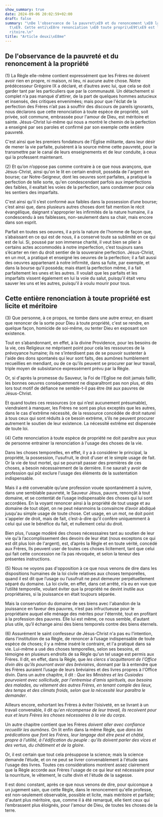 ```yaml
---
show_summary: true
date: 2024-09-06 20:02:59+02:00
draft: false
summary: "\nDe l'observance de la pauvret\xE9 et du renoncement \xE0 la propri\xE9\
  t\xE9. Cette enti\xE8re renonciation \xE0 toute propri\xE9t\xE9 est licite et m\xE9\
  ritoire.\n"
title: "Article deuxi\xE8me"
---
```


 
  
## De l'observance de la pauvreté et du renoncement à la propriété

(1) La Règle elle-même contient expressément que les Frères ne doivent avoir rien en propre, ni maison, ni lieu, ni aucune autre chose. Notre prédécesseur Grégoire IX a déclaré, et d’autres avec lui, que cela se doit garder tant par les particuliers que par la communauté. Un détachement si complet n’a pas manqué d'attirer, de la part de quelques hommes astucieux et insensés, des critiques envenimées; mais pour que l'éclat de la perfection des Frères n’ait pas à souffrir des discours de pareils ignorants, nous déclarons que cette renonciation à toute espèce de propriété, soit privée, soit commune, embrassée pour l'amour de Dieu, est méritoire et sainte. Jésus-Christ lui-même qui nous a montré le chemin de la perfection a enseigné par ses paroles et confirmé par son exemple cette entière pauvreté.

C'est ainsi que les premiers fondateurs de l'Église militante, dans leur désir de mener la vie parfaite, puisèrent à la source même cette pauvreté, pour la transmettre par le canal de leurs enseignements et de leur conduite, à ceux qui la professent maintenant.

(2) Et qu’on n’oppose pas comme contraire à ce que nous avançons, que Jésus-Christ, ainsi qu'on le lit en certain endroit, posséda de l'argent en bourse; car Notre-Seigneur, dont les oeuvres sont parfaites, a pratiqué la perfection de telle sorte, qu'en condescendant parfois aux imperfections des faibles, il exaltait les voies de la perfection, sans condamner pour cela les sentiers des imparfaits. 

C'est ainsi qu'il s’est conformé aux faibles dans la possession d’une bourse; c’est ainsi que, dans plusieurs autres choses dont fait mention le récit évangélique, daignant s'approprier les infirmités de la nature humaine, il a condescendu à ses faiblesses, non-seulement dans sa chair, mais encore dans son esprit. 

Parfait en toutes ses oeuvres, il a pris la nature de l’homme de façon que, s’abaissant en ce qui est de nous, il a conservé toute sa sublimité en ce qui est de lui. Si, poussé par son immense charité, il veut bien se plier à certains actes accommodés à notre imperfection, c’est toujours sans s’écarter en rien du droit sentier de la souveraine perfection. Jésus-Christ, en un mot, a pratiqué et enseigné les oeuvres de la perfection; il a fait aussi des oeuvres appartenant à notre infirmité, dans sa fuite, par exemple, et dans la bourse qu'il posséda; mais étant la perfection même, il a fait parfaitement les unes et les autres. Il voulait que les parfaits et les imparfaits vissent également en lui la voie du salut, puisqu'il était venu sauver les uns et les autres, puisqu'il à voulu mourir pour tous.

## Cette entière renonciation à toute propriété est licite et méritoire

(3) Que personne, à ce propos, ne tombe dans une autre erreur, en disant que renoncer de la sorte pour Dieu à toute propriété, c'est se rendre, en quelque façon, homicide de soi-même, ou tenter Dieu en exposant son existence. 

Tout en s’abandonnant, en effet, à la divine Providence, pour les besoins de la vie, ces Religieux ne méprisent point pour cela les ressources de la prévoyance humaine; ils ne s’interdisent pas de se pouvoir sustenter à l'aide des dons spontanés qui leur sont faits, des aumônes humblement recueillies en mendiant, ou de ce qu'ils peuvent se procurer par leur travail, triple moyen de subsistance expressément prévu par la Règle. 

Or, si d'après la promesse du Sauveur, la Foi de l'Eglise ne doit jamais faillir, les bonnes oeuvres conséquemment ne disparaîtront pas non plus, et dès lors tout motif de défiance ne semble-t-il pas être ôté aux pauvres de Jésus-Christ. 

Et quand toutes ces ressources (ce qui n’est aucunement présumable), viendraient à manquer, les Frères ne sont pas plus exceptés que les autres, dans le cas d'extrême nécessité, de la ressource concédée de droit naturel à tous ceux qui sont réduits à ce besoin extrème, s’ils ne peuvent procurer autrement le soutien de leur existence. La nécessité extrême est dispensée de toute loi.

(4) Cette renonciation à toute espèce de propriété ne doit paraître aux yeux de personne entrainer la renonciation à l'usage des choses de la vie. 

Dans les choses temporelles, en effet, il y a à considérer le principal, la propriété, la possession, l'usufruit, le droit d'user et le simple usage de fait. Or la vie de tout mortel, qui se pourrait passer des premières de ces choses, a besoin nécessairement de la dernière. Il ne saurait y avoir de profession qui pût exclure l'usage des éléments de la sustentation indispensable. 

Mais il a été convenable qu’une profession vouée spontanément à suivre, dans une semblable pauvreté, le Sauveur Jésus, pauvre, renonçât à tout domaine, et se contentàt de l’usage indispensable des choses qui lui sont accordées. En la voyant renoncer ainsi à la propriété de tout usage et au domaine de tout objet, on ne peut néanmoins la convaincre d’avoir abdiqué jusqu'au simple usage de toute chose. Cet usage, en un mot, ne doit point s'appeler de droit, mais de fait, c’est-à-dire qu'il confère uniquemment à celui qui use le bénéfice du fait, et nullement celui du droit. 

Bien plus, l'usage modéré des choses nécesssaires tant au soutien de leur vie qu'à l’accomplissement des devoirs de leur état (nous exceptons ce qui est dit plus loin de l'argent), est, d’après la Règle et en toute vérité, concédé aux Frères, Ils peuvent user de toutes ces choses licitement, tant que celui qui fait cette concession ne l’a pas révoquée, et selon la teneur des présentes instructions.

(5) Nous ne voyons pas d'opposition à ce que nous venons de dire dans les dispositions humaines de la loi civile relatives aux choses temporelles, quand il est dit que l’usage ou l’usufruit ne peut demeurer perpétuellement séparé du domaine. La loi civile, en effet, dans cet arrêté, n’a eu en vue que l’utilité temporelle, voulant éviter que la propriété ne devint inutile aux propriétaires, si la jouissance en était toujours séparée. 

Mais la conservation du domaine de ses biens avec l'abandon de la jouissance en faveur des pauvres, n’est pas infructueuse pour le propriétaire auquel elle ménage des mérites pour l'éternité, tout en profitant à la profession des pauvres. Elle lui est même, ce nous semble, d'autant plus utile, qu’il échange ainsi des biens temporels contre des biens éternels.

(6) Assurément le saint confesseur de Jésus-Christ n'a pas eu l'intention, dans l'institution de sa Règle, de renoncer à l’usage indispensable de toute espèce de choses; il y a même inséré le contraire, et l'a pratiqué dans sa vie. Lui-même a usé des choses temporelles, selon ses besoins, et témoigne en plusieurs endroits de sa Règle qu'un tel usage est permis aux Frères. Il dit, en effet, dans la Règle, que *les clercs s'acquitteront de l'Office divin dès qu'ils pourront avoir des bréviaires*, donnant par là à entendre que les Frères auraient l’usage de leurs bréviaires et des livres propres à l'Office divin. Dans un autre chapitre, il dit : *Que les Ministres et les Cusiodes pourvoient avec sollicitude, par l'entremise d'amis spirituels, aux besoins des malades, au vétement des autres Frères, en tenant comple des lieux, des temps et des climats froids, selon que la nécessité leur paraîtra le demander*.

Ailleurs encore, exhortant les Frères à éviter l’oisiveté, en se livrant à un travail convenable, il dit qu'*en récompense de leur travail, ils recoivent pour eux et leurs Frères les choses nécessaires à la vie du corps*.

Un autre chapitre contient que les Frères *doivent aller avec confiance recueillir les aumônes*. On lit enfin dans la même Règle, que *dans les prédications que font les Frères, leur langage doit étre pesé et châtié, propre à l'utilité, à l'édification du peuple : qu'ils doivent parler des vices et des vertus, du châtiment et de la gloire*. 

Or, il est certain que tout cela présuppose la science; mais la science demande l’étude, et on ne peut se livrer convenablement à l'étude sans l'usage des livres. Toutes ces considérations montrent assez clairement que la Règle accorde aux Frères l'usage de ce qui leur est nécessaire pour la nourriture, le vêtement, le culte divin et l'étude de la sagesse.

Il est donc constant, après ce que nous venons de dire, pour quiconque a un jugement sain, que cette Règle, dans le renoncement qu'elle professe, est non-seulement observable, possible et licite, mais méritoire et parfaite; d'autant plus méritoire, que, comme il à été remarqué, elle tient ceux qui l’embrassent plus éloignés, pour l'amour de Dieu, de toutes les choses de la terre.

